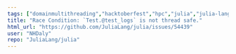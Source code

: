 ```yaml
---
tags: ["domainmultithreading","hacktoberfest","hpc","julia","julia-language","julialang","kindbug","machine-learning","numerical","programming-language","science","scientific","testsystem"]
title: "Race Condition: `Test.@test_logs` is not thread safe."
html_url: "https://github.com/JuliaLang/julia/issues/54439"
user: "NHDaly"
repo: "JuliaLang/julia"
---
```


